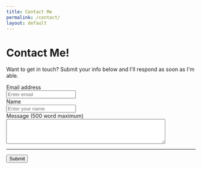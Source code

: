 ```yaml
---
title: Contact Me
permalink: /contact/
layout: default
---
```

<h1>Contact Me!</h1>
<p>Want to get in touch? Submit your info below and I'll respond as soon as I'm able.</p>
<form accept-charset="UTF-8" action="https://getform.io/f/f1f79ea2-bc32-40c4-929d-606adab308d0" method="POST" enctype="multipart/form-data" target="_blank">
    <div class="form-group">
        <label for="inputEmail" required="required">Email address</label><br/>
        <input type="email" name="email" class="form-control" id="inputEmail" aria-describedby="emailHelp" placeholder="Enter email">
    </div>
    <div class="form-group">
        <label for="inputName">Name</label><br/>
        <input type="text" name="name" class="form-control" id="inputName" placeholder="Enter your name" required="required">
    </div>
    <div>
        <label for="inputMessage">Message (500 word maximum)</label><br/>
        <textarea name="message" class="form-control" id="inputMessage" required="required" maxlength="500" rows="4" cols="50"></textarea>
    </div>
    <hr>
    <button type="submit" class="btn btn-primary">Submit</button>
</form>
